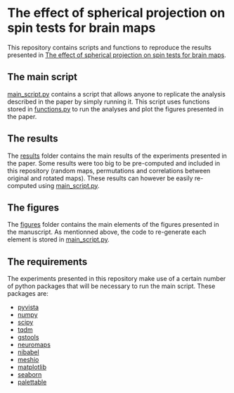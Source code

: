 # The effect of spherical projection on spin tests for brain maps

This repository contains scripts and functions to reproduce the results presented in [The effect of spherical projection on spin tests for brain maps](https://doi.org/10.1162/IMAG.a.118).

## The main script

[main_script.py](main_script.py) contains a script that allows anyone to replicate the analysis described in the paper by simply running it. This script uses functions stored in [functions.py](functions.py) to run the analyses and plot the figures presented in the paper.

## The results

The [results](results) folder contains the main results of the experiments presented in the paper. Some results were too big to be pre-computed and included in this repository (random maps, permutations and correlations between original and rotated maps). These results can however be easily re-computed using [main_script.py](main_script.py).

## The figures

The [figures](figures) folder contains the main elements of the figures presented in the manuscript. As mentionned above, the code to re-generate each element is stored in [main_script.py](main_script.py).

## The requirements

The experiments presented in this repository make use of a certain number of python packages that will be necessary to run the main script. These packages are:

- [pyvista](<https://docs.pyvista.org/>)
- [numpy](<https://numpy.org/doc/stable/reference/>)
- [scipy](<https://docs.scipy.org/doc/scipy/reference/>)
- [tqdm](<https://github.com/tqdm/tqdm>)
- [gstools](<https://github.com/GeoStat-Framework/GSTools>)
- [neuromaps](<https://github.com/netneurolab/neuromaps>)
- [nibabel](<https://github.com/nipy/nibabel>)
- [meshio](<https://github.com/nschloe/meshio>)
- [matplotlib](<https://matplotlib.org/>)
- [seaborn](<https://seaborn.pydata.org/>)
- [palettable](<https://jiffyclub.github.io/palettable/>)
